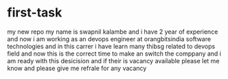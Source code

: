 # first-task
my new repo 
my name is swapnil kalambe and  i have 2 year of experience and now i am working as an devops engineer at orangbitsindia software technologies and in this carrer i have learn many thibsg related to devops field and now this is the correct time to make an switch the comppany and i am ready with this desicision and if their is vacancy available please let me know and please give me refrale for any vacancy 
